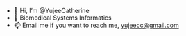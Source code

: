 - 👋 Hi, I’m @YujeeCatherine
- 🌱 Biomedical Systems Informatics
- 📫 Email me if you want to reach me, yujeecc@gmail.com

<!---
YujeeCatherine/YujeeCatherine is a ✨ special ✨ repository because its `README.md` (this file) appears on your GitHub profile.
You can click the Preview link to take a look at your changes.
--->
